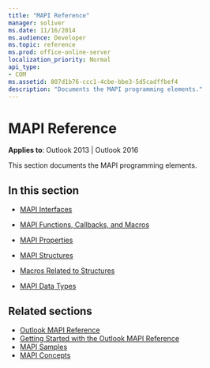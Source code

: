 ```yaml
---
title: "MAPI Reference"
manager: soliver
ms.date: 11/16/2014
ms.audience: Developer
ms.topic: reference
ms.prod: office-online-server
localization_priority: Normal
api_type:
- COM
ms.assetid: 807d1b76-ccc1-4cbe-bbe3-5d5cadffbef4
description: "Documents the MAPI programming elements."
---
```


# MAPI Reference
 
**Applies to**: Outlook 2013 | Outlook 2016 
  
This section documents the MAPI programming elements.
  
## In this section

- [MAPI Interfaces](mapi-interfaces.md)
    
- [MAPI Functions, Callbacks, and Macros](mapi-functions-callbacks-and-macros.md)
    
- [MAPI Properties](mapi-properties.md)
    
- [MAPI Structures](mapi-structures.md)
    
- [Macros Related to Structures](macros-related-to-structures.md)
    
- [MAPI Data Types](mapi-data-types.md)
    
## Related sections

- [Outlook MAPI Reference](outlook-mapi-reference.md) 
- [Getting Started with the Outlook MAPI Reference](getting-started-with-the-outlook-mapi-reference.md)
- [MAPI Samples](mapi-samples.md)
- [MAPI Concepts](mapi-concepts.md)
  

